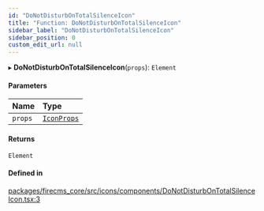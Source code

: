```yaml
---
id: "DoNotDisturbOnTotalSilenceIcon"
title: "Function: DoNotDisturbOnTotalSilenceIcon"
sidebar_label: "DoNotDisturbOnTotalSilenceIcon"
sidebar_position: 0
custom_edit_url: null
---
```


▸ **DoNotDisturbOnTotalSilenceIcon**(`props`): `Element`

#### Parameters

| Name | Type |
| :------ | :------ |
| `props` | [`IconProps`](../types/IconProps.md) |

#### Returns

`Element`

#### Defined in

[packages/firecms_core/src/icons/components/DoNotDisturbOnTotalSilenceIcon.tsx:3](https://github.com/FireCMSco/firecms/blob/d45f3739/packages/firecms_core/src/icons/components/DoNotDisturbOnTotalSilenceIcon.tsx#L3)
